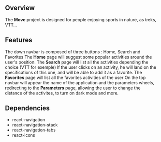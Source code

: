 ## Overview
The **Move** project is designed for people enjoying sports in nature, as treks, VTT...
## Features
The down navbar is composed of three buttons : Home, Search and Favorites
The **Home** page will suggest some popular activities around the user's position.
The **Search** page will list all the activities depending the choice (VTT for exemple) 
If the user clicks on an activity, he will land on the specifications of this one, and will be able to add it as a favorite.
The **Favorites** page will list all the favorites activities of the user
On the top navbar will appear the name of the application and the parameters wheels, redirecting to the **Parameters** page, allowing the user to change the distance of the activites, to turn on dark mode and more.
## Dependencies

* react-navigation
* react-navigation-stack
* react-navigation-tabs
* react-icons
